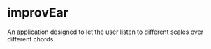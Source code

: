 # improvEar

An application designed to let the user listen to different scales over different chords
